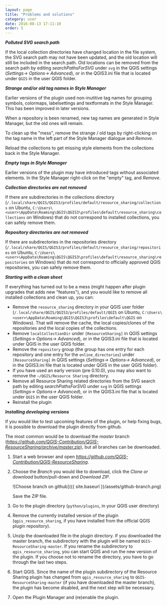 ```yaml
---
layout: page
title: "Problems and solutions"
category: user
date: 2016-08-13 17:11:10
order: 5
---
```


***Polluted SVG search path***

If the local collection directories have changed location in
the file system, the SVG search path may not have been updated,
and the old location will still be included in the search path.
Old locations can be removed from the search path by editing
*searchPathsForSVG* under ``svg`` in the QGIS settings
(*Settings-> Options-> Advanced*), or in the QGIS3.ini file
that is located under `QGIS` in the user QGIS folder.

***Strange and/or old tag names in Style Manager***

Earlier versions of the plugin used non-inutitive tag names
for grouping symbols, colormaps, labelsettings and textformats
in the Style Manager. This has been improved in later versions.

When a repository is been renamed, new tag names are generated
in Style Manager, but the old ones will remain.

To clean up the "mess", remove the strange / old tags by
right-clicking on the tag name in the left part of the
Style Manager dialogue and *Remove*.

Reload the collections to get missing style elements from the
collections back in the Style Manager.

***Empty tags in Style Manager***

Earlier versions of the plugin may have introduced tags
without associated elements.
In the Style Manager right-click on the "empty" tag, and *Remove*.

***Collection directories are not removed***

If there are subdirectories in the collections directory
(``/.local/share/QGIS/QGIS3/profiles/default/resource_sharing/collections``
on Ubuntu,
``C:\Users\<user>\AppData\Roaming\QGIS\QGIS3\profiles\default\resource_sharing\collections``
on Windows)
that do not correspond to installed collections, you can safely
remove them.

***Repository directories are not removed***

If there are subdirectories in the repositories directory
(``/.local/share/QGIS/QGIS3/profiles/default/resource_sharing/repositories``
on Ubuntu,
``C:\Users\<user>\AppData\Roaming\QGIS\QGIS3\profiles\default\resource_sharing\repositories``
on Windows)
that do not correspond to officially approved QGIS repositories,
you can safely remove them.

***Starting with a clean sheet***

If everything has turned out to be a mess (might happen after
plugin upgrades that adds new "features"), and you would like
to remove all installed collections and clean up, you can:

* Remove the ``resource_sharing`` directory in your QGIS user
  folder
  (``/.local/share/QGIS/QGIS3/profiles/default/QGIS``
  on Ubuntu,
  ``C:\Users\<user>\AppData\Roaming\QGIS\QGIS3\profiles\default\QGIS``
  on Windows).
  That will remove the cache, the local copies/clones of the
  repositories and the local copies of the collections.
* Remove ``localCollectionDir`` under ``[ResourceSharing]`` in
  QGIS settings (*Settings-> Options-> Advanced*), or in
  the QGIS3.ini file that is located under QGIS in the user
  QGIS folder.
* Remove the ``repository`` group (the group has one entry for each
  repository and one entry for the ``online_directories``) under
  ``[ResourceSharing]`` in QGIS settings
  (*Settings-> Options-> Advanced*), or in the QGIS3.ini file that
  is located under QGIS in the user QGIS folder).
* If you have used an early version (pre 0.10.0), you may also
  want to remove the ``~/QGIS/Resource Sharing`` directory.
* Remove all Resource Sharing related directories from the SVG
  search path by editing *searchPathsForSVG* under ``svg`` in
  QGIS settings (*Settings-> Options-> Advanced*), or in
  the QGIS3.ini file that is located under `QGIS` in the user
  QGIS folder.
* Reinstall the plugin

***Installing developing versions***

If you would like to test upcoming features of the plugin,
or help fixing bugs, it is possible to download the plugin
directly from github.

The most common would be to download the *master* branch
(*https://github.com/QGIS-Contribution/QGIS-ResourceSharing/archive/master.zip*),
but all branches can be downloaded.

1. Start a web browser and open
   *https://github.com/QGIS-Contribution/QGIS-ResourceSharing*.

2. Choose the *Branch* you would like to download, click
   the *Clone or download* button/pull-down and *Download ZIP*.

   ![Choose branch on github]({{ site.baseurl }}/assets/github-branch.png)

   Save the ZIP file.

3. Go to the plugin directory (`python/plugins`, in your QGIS user
   directory)

4. Remove the currently installed version of the plugin
   (`qgis_resource_sharing`, if you have installed from the
   official QGIS plugin repository).

5. Unzip the downloaded file in the plugin directory.
   If you downloaded the master branch, the subdirectory with
   the plugin will be named `QGIS-ResourceSharing-master`.
   If you rename the subdirectory to `qgis_resource_sharing`, you
   can start QGIS and run the new version of the plugin.
   If you choose not to rename the directory, you have to go through
   the last two steps.

6. Start QGIS.
   Since the name of the plugin subdirectory of the Resource Sharing
   plugin has changed from `qgis_resource_sharing` to
   `QGIS-ResourceSharing-master` (if you have downloaded the master
   branch), the plugin has become disabled, and the next step will
   be necessary.

7. Open the Plugin Manager and (re)enable the plugin.

